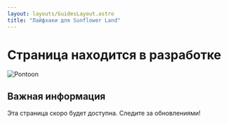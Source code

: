 ```yaml
---
layout: layouts/GuidesLayout.astro
title: "Лайфхаки для Sunflower Land"
---
```


# Страница находится в разработке

![Pontoon](/image/pontoon.gif)

<div class="highlight-block">
  <h2>Важная информация</h2>
  <p>Эта страница скоро будет доступна. Следите за обновлениями!</p>
</div>